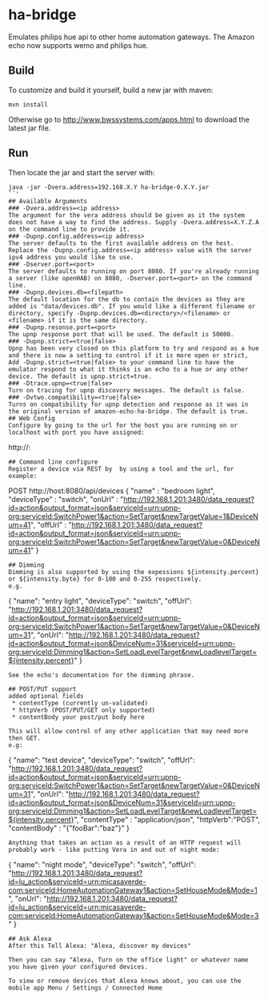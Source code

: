 # ha-bridge
Emulates philips hue api to other home automation gateways.  The Amazon echo now supports wemo and philips hue.  
## Build
To customize and build it yourself, build a new jar with maven:  
```
mvn install
```
Otherwise go to http://www.bwssystems.com/apps.html to download the latest jar file.  
## Run
Then locate the jar and start the server with:  
```
java -jar -Dvera.address=192.168.X.Y ha-bridge-0.X.Y.jar
``'
## Available Arguments
### -Dvera.address=<ip address>
The argument for the vera address should be given as it the system does not have a way to find the address. Supply -Dvera.address=X.Y.Z.A on the command line to provide it.
### -Dupnp.config.address=<ip address>
The server defaults to the first available address on the host. Replace the -Dupnp.config.address=<ip address> value with the server ipv4 address you would like to use. 
### -Dserver.port=<port>
The server defaults to running on port 8080. If you're already running a server (like openHAB) on 8080, -Dserver.port=<port> on the command line.
### -Dupnp.devices.db=<filepath>
The default location for the db to contain the devices as they are added is "data/devices.db". If you would like a different filename or directory, specify -Dupnp.devices.db=<directory>/<filename> or <filename> if it is the same directory.
### -Dupnp.resonse.port=<port>
The upnp response port that will be used. The default is 50000.  
### -Dupnp.strict=<true|false>
Upnp has been very closed on this platform to try and respond as a hue and there is now a setting to control if it is more open or strict, Add -Dupnp.strict=<true|false> to your command line to have the emulator respond to what it thinks is an echo to a hue or any other device. The default is upnp.strict=true.
### -Dtrace.upnp=<true|false>
Turn on tracing for upnp discovery messages. The default is false.
### -Dvtwo.compatibility=<true|false>
Turns on compatibility for upnp detection and response as it was in the original version of amazon-echo-ha-bridge. The default is true. 
## Web Config
Configure by going to the url for the host you are running on or localhost with port you have assigned: 
```
http://<ip address>:<port>
```
## Command line configure
Register a device via REST by  by using a tool and the url, for example:  
```
POST http://host:8080/api/devices
{
"name" : "bedroom light",
"deviceType" : "switch",
  "onUrl" : "http://192.168.1.201:3480/data_request?id=action&output_format=json&serviceId=urn:upnp-org:serviceId:SwitchPower1&action=SetTarget&newTargetValue=1&DeviceNum=41",
  "offUrl" : "http://192.168.1.201:3480/data_request?id=action&output_format=json&serviceId=urn:upnp-org:serviceId:SwitchPower1&action=SetTarget&newTargetValue=0&DeviceNum=41"
}
```
## Dimming
Dimming is also supported by using the expessions ${intensity.percent} or ${intensity.byte} for 0-100 and 0-255 respectively.    
e.g.
```
{
    "name": "entry light",
    "deviceType": "switch",
    "offUrl": "http://192.168.1.201:3480/data_request?id=action&output_format=json&serviceId=urn:upnp-org:serviceId:SwitchPower1&action=SetTarget&newTargetValue=0&DeviceNum=31",
    "onUrl": "http://192.168.1.201:3480/data_request?id=action&output_format=json&DeviceNum=31&serviceId=urn:upnp-org:serviceId:Dimming1&action=SetLoadLevelTarget&newLoadlevelTarget=${intensity.percent}"
}
```
See the echo's documentation for the dimming phrase.

## POST/PUT support
added optional fields
 * contentType (currently un-validated)
 * httpVerb (POST/PUT/GET only supported)
 * contentBody your post/put body here

This will allow control of any other application that may need more then GET.  
e.g: 
```
{
    "name": "test device",
    "deviceType": "switch",
    "offUrl": "http://192.168.1.201:3480/data_request?id=action&output_format=json&serviceId=urn:upnp-org:serviceId:SwitchPower1&action=SetTarget&newTargetValue=0&DeviceNum=31",
    "onUrl": "http://192.168.1.201:3480/data_request?id=action&output_format=json&DeviceNum=31&serviceId=urn:upnp-org:serviceId:Dimming1&action=SetLoadLevelTarget&newLoadlevelTarget=${intensity.percent}",
  "contentType" : "application/json",
  "httpVerb":"POST",
  "contentBody" : "{\"fooBar\":\"baz\"}"
}
```
Anything that takes an action as a result of an HTTP request will probably work - like putting Vera in and out of night mode:  
```
{
  "name": "night mode",
  "deviceType": "switch",
  "offUrl": "http://192.168.1.201:3480/data_request?id=lu_action&serviceId=urn:micasaverde-com:serviceId:HomeAutomationGateway1&action=SetHouseMode&Mode=1",
  "onUrl": "http://192.168.1.201:3480/data_request?id=lu_action&serviceId=urn:micasaverde-com:serviceId:HomeAutomationGateway1&action=SetHouseMode&Mode=3"
}
```
## Ask Alexa
After this Tell Alexa: "Alexa, discover my devices"  

Then you can say "Alexa, Turn on the office light" or whatever name you have given your configured devices.  

To view or remove devices that Alexa knows about, you can use the mobile app Menu / Settings / Connected Home  